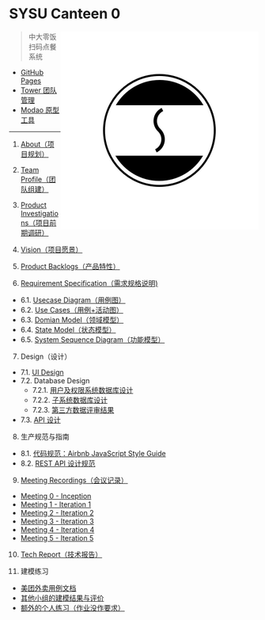# SYSU Canteen 0

<img src='assets/logo.png' align='right' style=' width:400px;height:400px'/>

> 中大零饭扫码点餐系统

+ [GitHub Pages](https://dtosaad.github.io)
+ [Tower 团队管理](https://tower.im/projects/8d7d7a72725242b3beb1609174e058ba/)
+ [Modao 原型工具](https://modao.cc/app/YiH5dTdxFF3JzQAkRsSjOWMHPRmoodZ)

---

1. [About（项目规划）](about.md)

2. [Team Profile（团队组建）](team_profile.md)

3. [Product Investigations（项目前期调研）](product_investigations.md)

4. [Vision（项目愿景）](about.md#vision)

5. [Product Backlogs（产品特性）](about.md#backlogs)

6. [Requirement Specification（需求规格说明)](product_requirements.md)
  + 6.1. [Usecase Diagram（用例图）](assets/use_cases.png)
  + 6.2. [Use Cases（用例+活动图）](assets/use_cases.png)
  + 6.3. [Domian Model（领域模型）](domain_model.png)
  + 6.4. [State Model（状态模型）](state_model.png)
  + 6.5. [System Sequence Diagram（功能模型）](system_sequence_diagram.md)

7. Design（设计）
  + 7.1. [UI Design](assets/ui)
  + 7.2. Database Design
    + 7.2.1. [用户及权限系统数据库设计](assets/database_design.png)
    + 7.2.2. [子系统数据库设计](assets/database_design.png)
    + 7.2.3. [第三方数据评审结果](https://github.com/dtosaad/documents/issues)
  + 7.3. [API 设计](API.md)

8. 生产规范与指南
  + 8.1. [代码规范：Airbnb JavaScript Style Guide](https://github.com/airbnb/javascript)
  + 8.2. [REST API 设计规范](https://en.wikipedia.org/wiki/Representational_state_transfer)

9. [Meeting Recordings（会议记录）](meeting_recordings.md)
  + [Meeting 0 - Inception](meeting_recordings.md#metting-0---inception)
  + [Meeting 1 - Iteration 1](meeting_recordings.md#metting-1---iteration-1)
  + [Meeting 2 - Iteration 2](meeting_recordings.md#metting-2---iteration-2)
  + [Meeting 3 - Iteration 3](meeting_recordings.md#metting-3---iteration-3)
  + [Meeting 4 - Iteration 4](meeting_recordings.md#metting-4---iteration-4)
  + [Meeting 5 - Iteration 5](meeting_recordings.md#metting-5---iteration-5)

10. [Tech Report（技术报告）](tech_report.md)

11. 建模练习
  + [美团外卖用例文档](modeling_exercises/meituanwaimai.md)
  + [其他小组的建模结果与评价](modeling_exercises/reviews.md)
  + [额外的个人练习（作业没作要求）](modeling_exercises/addition.md)

